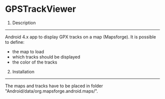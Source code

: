 GPSTrackViewer
==============

1. Description
--------------
Android 4.x app to display GPX tracks on a map (Mapsforge).
It is possible to define:
- the map to load
- which tracks should be displayed
- the color of the tracks

2. Installation
---------------
The maps and tracks have to be placed in folder "Android/data/org.mapsforge.android.maps/".
